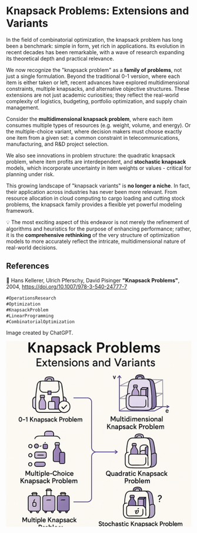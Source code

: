 # Knapsack Problems: Extensions and Variants

In the field of combinatorial optimization, the knapsack problem has long been a benchmark: simple in form, yet rich in applications. Its evolution in recent decades has been remarkable, with a wave of research expanding its theoretical depth and practical relevance.

We now recognize the "knapsack problem" as a **family of problems**, not just a single formulation. Beyond the traditional 0-1 version, where each item is either taken or left, recent advances have explored multidimensional constraints, multiple knapsacks, and alternative objective structures. These extensions are not just academic curiosities; they reflect the real-world complexity of logistics, budgeting, portfolio optimization, and supply chain management.

Consider the **multidimensional knapsack problem**, where each item consumes multiple types of resources (e.g. weight, volume, and energy). Or the multiple-choice variant, where decision makers must choose exactly one item from a given set: a common constraint in telecommunications, manufacturing, and R&D project selection.

We also see innovations in problem structure: the quadratic knapsack problem, where item profits are interdependent, and **stochastic knapsack** models, which incorporate uncertainty in item weights or values - critical for planning under risk.

This growing landscape of "knapsack variants" is **no longer a niche**. In fact, their application across industries has never been more relevant. From resource allocation in cloud computing to cargo loading and cutting stock problems, the knapsack family provides a flexible yet powerful modeling framework.

💡 The most exciting aspect of this endeavor is not merely the refinement of algorithms and heuristics for the purpose of enhancing performance; rather, it is the **comprehensive rethinking** of the very structure of optimization models to more accurately reflect the intricate, multidimensional nature of real-world decisions.


## References
🔗 Hans Kellerer, Ulrich Pferschy, David Pisinger **"Knapsack Problems"**, 2004, https://doi.org/10.1007/978-3-540-24777-7

```
#OperationsResearch
#Optimization
#KnapsackProblem
#LinearProgramming
#CombinatorialOptimization
```

Image created by ChatGPT.

![Knapsack Problems: Extensions and Variants](./img.png)



